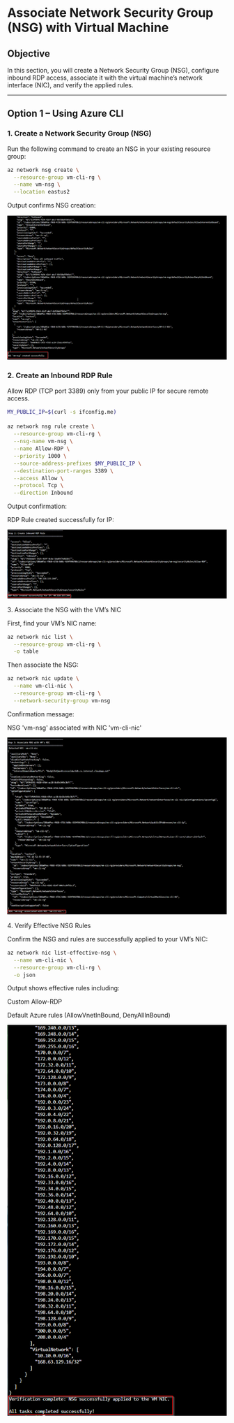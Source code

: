 # Associate Network Security Group (NSG) with Virtual Machine

## Objective
In this section, you will create a Network Security Group (NSG), configure inbound RDP access, associate it with the virtual machine’s network interface (NIC), and verify the applied rules.

---

## Option 1 – Using Azure CLI

### 1️. Create a Network Security Group (NSG)

Run the following command to create an NSG in your existing resource group:

```bash
az network nsg create \
  --resource-group vm-cli-rg \
  --name vm-nsg \
  --location eastus2
```
Output confirms NSG creation:

![Validation Passed](../images/23.create-nsg.png)

### 2️. Create an Inbound RDP Rule

Allow RDP (TCP port 3389) only from your public IP for secure remote access.

```bash
MY_PUBLIC_IP=$(curl -s ifconfig.me)

az network nsg rule create \
  --resource-group vm-cli-rg \
  --nsg-name vm-nsg \
  --name Allow-RDP \
  --priority 1000 \
  --source-address-prefixes $MY_PUBLIC_IP \
  --destination-port-ranges 3389 \
  --access Allow \
  --protocol Tcp \
  --direction Inbound
```

Output confirmation:

RDP Rule created successfully for IP: <your-public-ip>

![Validation Passed](../images/24.create-inbound-rdp-rule.png)

3️. Associate the NSG with the VM’s NIC

First, find your VM’s NIC name:

```bash
az network nic list \
  --resource-group vm-cli-rg \
  -o table
```

Then associate the NSG:

```bash
az network nic update \
  --name vm-cli-nic \
  --resource-group vm-cli-rg \
  --network-security-group vm-nsg
```

Confirmation message:

NSG 'vm-nsg' associated with NIC 'vm-cli-nic'

![Validation Passed](../images/25.associate-nsg-with-vms-nic.png)

4️. Verify Effective NSG Rules

Confirm the NSG and rules are successfully applied to your VM’s NIC:

```bash
az network nic list-effective-nsg \
  --name vm-cli-nic \
  --resource-group vm-cli-rg \
  -o json
```

Output shows effective rules including:

Custom Allow-RDP

Default Azure rules (AllowVnetInBound, DenyAllInBound)

![Validation Passed](../images/26.verify-effective-nsg-rules.png)
